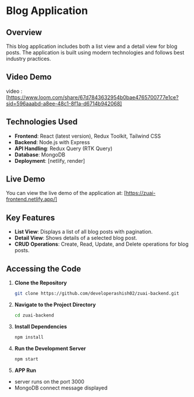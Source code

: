 # Blog Application

## Overview

This blog application includes both a list view and a detail view for blog posts. The application is built using modern technologies and follows best industry practices.

## Video Demo 

video : [https://www.loom.com/share/67d7843632954b0bae4765700777e1ce?sid=596aaabd-a8ee-48c1-8f1a-d6714b942068]

## Technologies Used

- **Frontend**: React (latest version), Redux Toolkit, Tailwind CSS
- **Backend**: Node.js with Express
- **API Handling**: Redux Query (RTK Query)
- **Database**: MongoDB
- **Deployment**: [netlify, render]

## Live Demo

You can view the live demo of the application at: [https://zuai-frontend.netlify.app/]

## Key Features

- **List View**: Displays a list of all blog posts with pagination.
- **Detail View**: Shows details of a selected blog post.
- **CRUD Operations**: Create, Read, Update, and Delete operations for blog posts.

## Accessing the Code

1. **Clone the Repository**

   ```bash
   git clone https://github.com/developerashish02/zuai-backend.git
   ```

2. **Navigate to the Project Directory**

   ```bash
   cd zuai-backend
   ```

3. **Install Dependencies**

   ```bash
   npm install
   ```

4. **Run the Development Server**

   ```bash
   npm start
   ```

5. **APP Run**
  - server runs on the port 3000
  - MongoDB connect message displayed
